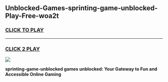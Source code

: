 
## Unblocked-Games-sprinting-game-unblocked-Play-Free-woa2t
<h3>
<a href="https://premium76.site?title=sprinting-game-unblocked&ref=23A">CLICK TO PLAY</a></h3>
<hr>

<h3>
<a href="https://premium76.site?title=sprinting-game-unblocked&ref=23A">CLICK 2 PLAY</a>
  
</h3>

<a href="https://premium76.site?title=sprinting-game-unblocked&ref=23A"><img src="https://clearcache.store/games.png"></a>


**sprinting-game-unblocked games unblocked: Your Gateway to Fun and Accessible Online Gaming**
